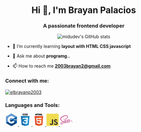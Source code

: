 <h1 align="center">Hi 👋, I'm Brayan Palacios</h1>
<h3 align="center">A passionate frontend developer</h3>

<div align="center">
   
   ![midudev's GitHub stats](https://github-readme-stats.vercel.app/api?username=brayanty&show_icons=true&locale=es&theme=dark#gh-dark-mode-only)
   
</div>

- 🌱 I’m currently learning **layout with HTML CSS javascript**

- 💬 Ask me about **programg..**

- 📫 How to reach me **2003brayan2@gmail.com**

<h3 align="left">Connect with me:</h3>
<p align="left">
<a href="https://instagram.com/elbrayanp2003" target="blank"><img align="center" src="https://raw.githubusercontent.com/rahuldkjain/github-profile-readme-generator/master/src/images/icons/Social/instagram.svg" alt="elbrayanp2003" height="30" width="40" /></a>
</p>

<h3 align="left">Languages and Tools:</h3>
<p align="left"> <a href="https://www.w3schools.com/cpp/" target="_blank" rel="noreferrer"> <img src="https://raw.githubusercontent.com/devicons/devicon/master/icons/cplusplus/cplusplus-original.svg" alt="cplusplus" width="40" height="40"/> </a> <a href="https://www.w3schools.com/css/" target="_blank" rel="noreferrer"> <img src="https://raw.githubusercontent.com/devicons/devicon/master/icons/css3/css3-original-wordmark.svg" alt="css3" width="40" height="40"/> </a> <a href="https://www.w3.org/html/" target="_blank" rel="noreferrer"> <img src="https://raw.githubusercontent.com/devicons/devicon/master/icons/html5/html5-original-wordmark.svg" alt="html5" width="40" height="40"/> </a> <a href="https://developer.mozilla.org/en-US/docs/Web/JavaScript" target="_blank" rel="noreferrer"> <img src="https://raw.githubusercontent.com/devicons/devicon/master/icons/javascript/javascript-original.svg" alt="javascript" width="40" height="40"/> </a> <a href="https://sass-lang.com" target="_blank" rel="noreferrer"> <img src="https://raw.githubusercontent.com/devicons/devicon/master/icons/sass/sass-original.svg" alt="sass" width="40" height="40"/> </a> </p>
